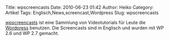 Title: wpscreencasts
Date: 2010-06-23 01:42
Author: Heiko
Category: Artikel
Tags: Englisch,News,screencast,Wordpress
Slug: wpscreencasts

[wpscreencasts](http://wpscreencasts.com/) ist eine Sammlung von
Videotutorials für Leute die
[Wordpress](http://de.wikipedia.org/wiki/Wordpress) benutzen. Die Screencasts
sind in Englisch und wurden mit WP 2.6 und WP 2.7 gemacht.

